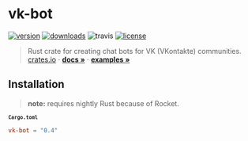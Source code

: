 # vk-bot
[![version][badges/version]][crate]
[![downloads][badges/downloads]][crate]
![travis][badges/travis]
[![license][badges/license]][license]

> Rust crate for creating chat bots for VK (VKontakte) communities.    
> [crates.io][crate] ⋅ **[docs »][docs]** ⋅ **[examples »][examples]**

## Installation
> **note:** requires nightly Rust because of Rocket.

<sub>**`Cargo.toml`**</sub>
```toml
vk-bot = "0.4"
```

[badges/version]: https://img.shields.io/crates/v/vk-bot.svg?style=for-the-badge
[badges/downloads]: https://img.shields.io/crates/d/vk-bot.svg?style=for-the-badge
[badges/travis]: https://img.shields.io/travis/com/u32i64/vk-bot.svg?style=for-the-badge
[badges/license]: https://img.shields.io/github/license/u32i64/vk-bot.svg?style=for-the-badge

[crate]: https://crates.io/crates/vk-bot
[docs]: https://docs.rs/vk-bot
[examples]: https://github.com/u32i64/vk-bot/tree/master/examples
[license]: https://github.com/u32i64/vk-bot/blob/master/LICENSE
